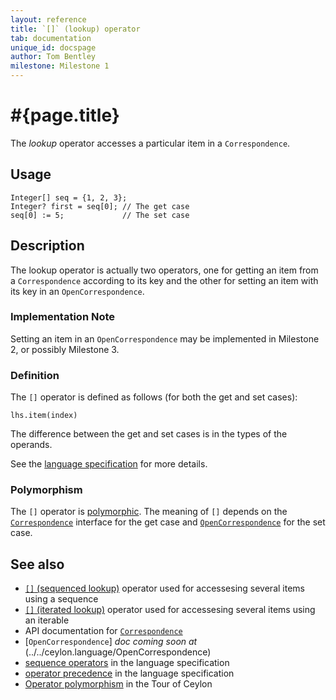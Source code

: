 ```yaml
---
layout: reference
title: `[]` (lookup) operator
tab: documentation
unique_id: docspage
author: Tom Bentley
milestone: Milestone 1
---
```


# #{page.title}

The *lookup* operator accesses a particular item in a `Correspondence`.

## Usage 

    Integer[] seq = {1, 2, 3};
    Integer? first = seq[0]; // The get case
    seq[0] := 5;             // The set case

## Description

The lookup operator is actually two operators, one for getting an item from a 
`Correspondence` according to its key and the other for setting an 
item with its key in an `OpenCorrespondence`.

### Implementation Note

<!-- M2 -->
Setting an item in an `OpenCorrespondence` may be implemented in Milestone 2,
or possibly Milestone 3.

### Definition

The `[]` operator is defined as follows (for both the get and set cases):

    lhs.item(index)

The difference between the get and set cases is in the types of the operands.

See the [language specification](#{site.urls.spec}#listmap) for 
more details.

### Polymorphism

The `[]` operator is [polymorphic](/documentation/reference/operator/operator-polymorphism). 
The meaning of `[]` depends on the 
[`Correspondence`](#{site.urls.apidoc}/ceylon/language/interface_Correspondence.html) 
interface for the get case and 
[`OpenCorrespondence`](#{site.urls.apidoc}/ceylon/language/interface_OpenCorrespondence.html)
for the set case.

## See also

* [`[]` (sequenced lookup)](../sequenced-lookup) operator used for accessesing several items using a sequence
* [`[]` (iterated lookup)](../iterated-lookup) operator used for accessesing several items using an iterable
* API documentation for [`Correspondence`](#{site.urls.apidoc}/ceylon/language/interface_Correspondence.html) 
* [`OpenCorrespondence`] _doc coming soon at_ (../../ceylon.language/OpenCorrespondence)
* [sequence operators](#{site.urls.spec}#listmap) in the 
  language specification
* [operator precedence](#{site.urls.spec}#operatorprecedence) in the 
  language specification
* [Operator polymorphism](/documentation/tour/language-module/#operator_polymorphism) 
  in the Tour of Ceylon

